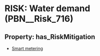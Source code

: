 # RISK: __Water demand__ (PBN__Risk_716)

## Property: has_RiskMitigation

* [Smart metering](PBN__RiskMitigation_999)

